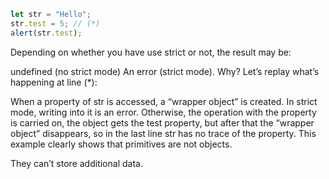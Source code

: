 ```js
let str = "Hello";
str.test = 5; // (*)
alert(str.test);
```

Depending on whether you have use strict or not, the result may be:

undefined (no strict mode)
An error (strict mode).
Why? Let’s replay what’s happening at line (*):

When a property of str is accessed, a “wrapper object” is created.
In strict mode, writing into it is an error.
Otherwise, the operation with the property is carried on, the object gets the test property, but after that the “wrapper object” disappears, so in the last line str has no trace of the property.
This example clearly shows that primitives are not objects.

They can’t store additional data.
